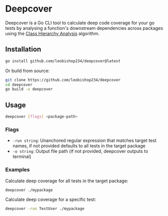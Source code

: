 # Deepcover

Deepcover is a Go CLI tool to calculate deep code coverage for your go tests by analysing a function's downstream dependencies across packages using the [Class Hierarchy Analysis](https://pkg.go.dev/golang.org/x/tools/go/callgraph/cha) algorithm.

## Installation
```bash
go install github.com/leobishop234/deepcover@latest
```

Or build from source:

```bash
git clone https://github.com/leobishop234/deepcover
cd deepcover
go build -o deepcover
```

## Usage

```bash
deepcover [flags] <package-path>
```

### Flags

- `-run string`: Unanchored regular expression that matches target test names, if not provided defaults to all tests in the target package
- `-o string`: Output file path (if not provided, deepcover outputs to terminal)

### Examples

Calculate deep coverage for all tests in the target package:
```bash
deepcover ./mypackage
```

Calculate deep coverage for a specific test:
```bash
deepcover -run TestUser ./mypackage
```

Calculate deep coverage for all tests matching a specified pattern:
```bash
deepcover -run "Test.*Integration" ./mypackage
```

Save deep coverage statistics to a target file.
```bash
deepcover -run "Test.*" -o coverage.txt ./mypackage
```

## Output Format

Deepcover outputs a table showing:
- **PATH**: The file path and line number of the function
- **FUNCTION**: The function name
- **COVERAGE**: The percentage of the function covered by the tests

Then an **Total:** this value is calculated dynamically from AST representations of dependency functions.

Example output:
```
$ deepcover -run "Test.*" ./src/cover/test_data
PATH                                                                          FUNCTION       COVERAGE
-----------------------------------------------------------------------------------------------------
github.com/leobishop234/deepcover/src/cover/test_data/example.go:5:           Top            100.0%
github.com/leobishop234/deepcover/src/cover/test_data/example.go:9:           Bottom         100.0%
github.com/leobishop234/deepcover/src/cover/test_data/example.go:16:          Alternative    100.0%
github.com/leobishop234/deepcover/src/cover/test_data/interface.go:9:         newInterface   100.0%
github.com/leobishop234/deepcover/src/cover/test_data/interface.go:15:        Method         66.7%
github.com/leobishop234/deepcover/src/cover/test_data/subpkg/subtest.go:12:   SubPkg         100.0%  
Total: 91.67%
```

## Requirements

- Go >= 1.22
- The target package must be part of a Go module

## Limitations

- **inbuilt functions are not supported**: Functions named `init` (including compiler-generated variants like `init#1`, `init#2`, etc.) or `main` are filtered out and will not appear in coverage analysis. The is due to the complexity of reconciling them between different data representations.

## License

This project is licensed under the Apache License 2.0 - see the [LICENSE](LICENSE) file for details.

## Further Work

Deepcover is currently in an MVP state, further work is expected, and any contributions are welcome.

Intended work includes:
- Calculation of total coverage of identified dependencies.
- Support for the [Rapid Type Analysis](https://pkg.go.dev/golang.org/x/tools/go/callgraph/rta) and [Variable Type Analysis](https://pkg.go.dev/golang.org/x/tools/go/callgraph/vta) callgraph algorithms.
- Support for targeting multiple packages simultaneously.